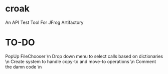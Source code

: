 # croak
An API Test Tool For JFrog Artifactory


# TO-DO

PopUp FileChooser \n
Drop down menu to select calls based on dictionaries \n
Create system to handle copy-to and move-to operations \n
Comment the damn code \n
